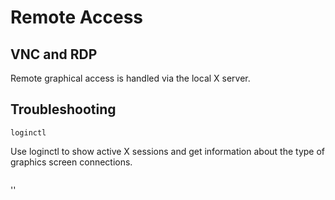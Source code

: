 # Remote Access

## VNC and RDP

Remote graphical access is handled via the local X server.

## Troubleshooting

`loginctl`

Use loginctl to show active X sessions and get information about the type of graphics screen connections.

```

```

''